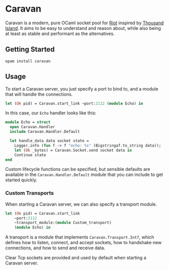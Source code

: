 # Caravan

Caravan is a modern, pure OCaml socket pool for [Riot][riot] inspired by
[Thousand Island][thousand_island]. It aims to be easy to understand and reason
about, while also being at least as stable and performant as the alternatives.

[riot]: https://github.com/leostera/riot
[thousand_island]: https://github.com/mtrudel/thousand_island

## Getting Started

```
opam install caravan
```

## Usage

To start a Caravan server, you just specify a port to bind to, and a module
that will handle the connections.

``` ocaml
let (Ok pid) = Caravan.start_link ~port:2112 (module Echo) in
```

In this case, our `Echo` handler looks like this:

```ocaml
module Echo = struct
  open Caravan.Handler
  include Caravan.Handler.Default

  let handle_data data socket state =
    Logger.info (fun f -> f "echo: %s" (Bigstringaf.to_string data));
    let (Ok _bytes) = Caravan.Socket.send socket data in
    Continue state
end
```

Custom lifecycle functions can be specified, but sensible defaults are
available in the `Caravan.Handler.Default` module that you can include to get
started quickly.

### Custom Transports

When starting a Caravan server, we can also specify a transport module.

```ocaml
let (Ok pid) = Caravan.start_link
    ~port:2112
    ~transport_module:(module Custom_transport)
    (module Echo) in
```

A transport is a module that implements `Caravan.Transport.Intf`, which defines
how to listen, connect, and accept sockets, how to handshake new connections, and how
to send and receive data.

Clear Tcp sockets are provided and used by default when starting a Caravan server.
